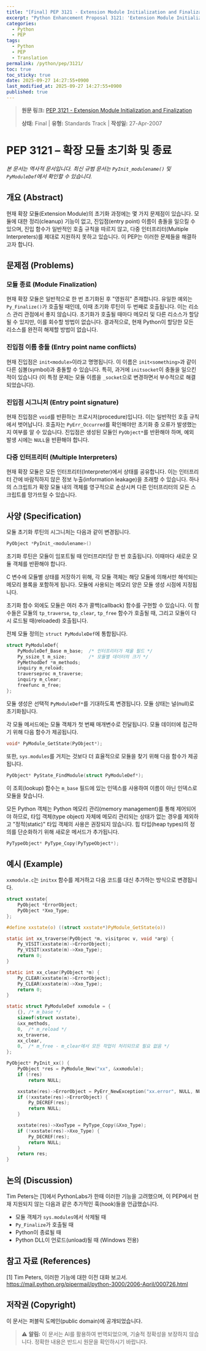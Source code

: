 ```yaml
---
title: "[Final] PEP 3121 - Extension Module Initialization and Finalization"
excerpt: "Python Enhancement Proposal 3121: 'Extension Module Initialization and Finalization'에 대한 한국어 번역입니다."
categories:
  - Python
  - PEP
tags:
  - Python
  - PEP
  - Translation
permalink: /python/pep/3121/
toc: true
toc_sticky: true
date: 2025-09-27 14:27:55+0900
last_modified_at: 2025-09-27 14:27:55+0900
published: true
---
```

> **원문 링크:** [PEP 3121 - Extension Module Initialization and Finalization](https://peps.python.org/pep-3121/)
>
> **상태:** Final | **유형:** Standards Track | **작성일:** 27-Apr-2007

# PEP 3121 – 확장 모듈 초기화 및 종료

*본 문서는 역사적 문서입니다. 최신 규범 문서는 `PyInit_modulename()` 및 `PyModuleDef`에서 확인할 수 있습니다.*

## 개요 (Abstract)

현재 확장 모듈(Extension Module)의 초기화 과정에는 몇 가지 문제점이 있습니다. 모듈에 대한 정리(cleanup) 기능이 없고, 진입점(entry point) 이름이 충돌을 일으킬 수 있으며, 진입 함수가 일반적인 호출 규칙을 따르지 않고, 다중 인터프리터(Multiple Interpreters)를 제대로 지원하지 못하고 있습니다. 이 PEP는 이러한 문제들을 해결하고자 합니다.

## 문제점 (Problems)

### 모듈 종료 (Module Finalization)

현재 확장 모듈은 일반적으로 한 번 초기화된 후 "영원히" 존재합니다. 유일한 예외는 `Py_Finalize()`가 호출될 때인데, 이때 초기화 루틴이 두 번째로 호출됩니다. 이는 리소스 관리 관점에서 좋지 않습니다. 초기화가 호출될 때마다 메모리 및 다른 리소스가 할당될 수 있지만, 이를 회수할 방법이 없습니다. 결과적으로, 현재 Python이 할당한 모든 리소스를 완전히 해제할 방법이 없습니다.

### 진입점 이름 충돌 (Entry point name conflicts)

현재 진입점은 `init<module>`이라고 명명됩니다. 이 이름은 `init<something>`과 같이 다른 심볼(symbol)과 충돌할 수 있습니다. 특히, 과거에 `initsocket`이 충돌을 일으킨 적이 있습니다 (이 특정 문제는 모듈 이름을 `_socket`으로 변경하면서 부수적으로 해결되었습니다).

### 진입점 시그니처 (Entry point signature)

현재 진입점은 `void`를 반환하는 프로시저(procedure)입니다. 이는 일반적인 호출 규칙에서 벗어납니다. 호출자는 `PyErr_Occurred`를 확인해야만 초기화 중 오류가 발생했는지 여부를 알 수 있습니다. 진입점은 생성된 모듈인 `PyObject*`를 반환해야 하며, 예외 발생 시에는 `NULL`을 반환해야 합니다.

### 다중 인터프리터 (Multiple Interpreters)

현재 확장 모듈은 모든 인터프리터(Interpreter)에서 상태를 공유합니다. 이는 인터프리터 간에 바람직하지 않은 정보 누출(information leakage)을 초래할 수 있습니다. 하나의 스크립트가 확장 모듈 내의 객체를 영구적으로 손상시켜 다른 인터프리터의 모든 스크립트를 망가뜨릴 수 있습니다.

## 사양 (Specification)

모듈 초기화 루틴의 시그니처는 다음과 같이 변경됩니다.

```c
PyObject *PyInit_<modulename>()
```

초기화 루틴은 모듈이 임포트될 때 인터프리터당 한 번 호출됩니다. 이때마다 새로운 모듈 객체를 반환해야 합니다.

C 변수에 모듈별 상태를 저장하기 위해, 각 모듈 객체는 해당 모듈에 의해서만 해석되는 메모리 블록을 포함하게 됩니다. 모듈에 사용되는 메모리 양은 모듈 생성 시점에 지정됩니다.

초기화 함수 외에도 모듈은 여러 추가 콜백(callback) 함수를 구현할 수 있습니다. 이 함수들은 모듈의 `tp_traverse`, `tp_clear`, `tp_free` 함수가 호출될 때, 그리고 모듈이 다시 로드될 때(reloaded) 호출됩니다.

전체 모듈 정의는 `struct PyModuleDef`에 통합됩니다.

```c
struct PyModuleDef{
    PyModuleDef_Base m_base;  /* 인터프리터가 채울 필드 */
    Py_ssize_t m_size;        /* 모듈별 데이터의 크기 */
    PyMethodDef *m_methods;
    inquiry m_reload;
    traverseproc m_traverse;
    inquiry m_clear;
    freefunc m_free;
};
```

모듈 생성은 선택적 `PyModuleDef*`를 기대하도록 변경됩니다. 모듈 상태는 널(null)로 초기화됩니다.

각 모듈 메서드에는 모듈 객체가 첫 번째 매개변수로 전달됩니다. 모듈 데이터에 접근하기 위해 다음 함수가 제공됩니다.

```c
void* PyModule_GetState(PyObject*);
```

또한, `sys.modules`를 거치는 것보다 더 효율적으로 모듈을 찾기 위해 다음 함수가 제공됩니다.

```c
PyObject* PyState_FindModule(struct PyModuleDef*);
```

이 조회(lookup) 함수는 `m_base` 필드에 있는 인덱스를 사용하여 이름이 아닌 인덱스로 모듈을 찾습니다.

모든 Python 객체는 Python 메모리 관리(memory management)를 통해 제어되어야 하므로, 타입 객체(type object) 자체에 메모리 관리되는 상태가 없는 경우를 제외하고 "정적(static)" 타입 객체의 사용은 권장되지 않습니다. 힙 타입(heap types)의 정의를 단순화하기 위해 새로운 메서드가 추가됩니다.

```c
PyTypeObject* PyType_Copy(PyTypeObject*);
```

## 예시 (Example)

`xxmodule.c`는 `initxx` 함수를 제거하고 다음 코드를 대신 추가하는 방식으로 변경됩니다.

```c
struct xxstate{
    PyObject *ErrorObject;
    PyObject *Xxo_Type;
};

#define xxstate(o) ((struct xxstate*)PyModule_GetState(o))

static int xx_traverse(PyObject *m, visitproc v, void *arg) {
    Py_VISIT(xxstate(m)->ErrorObject);
    Py_VISIT(xxstate(m)->Xxo_Type);
    return 0;
}

static int xx_clear(PyObject *m) {
    Py_CLEAR(xxstate(m)->ErrorObject);
    Py_CLEAR(xxstate(m)->Xxo_Type);
    return 0;
}

static struct PyModuleDef xxmodule = {
    {}, /* m_base */
    sizeof(struct xxstate),
    &xx_methods,
    0,  /* m_reload */
    xx_traverse,
    xx_clear,
    0,  /* m_free - m_clear에서 모든 작업이 처리되므로 필요 없음 */
};

PyObject* PyInit_xx() {
    PyObject *res = PyModule_New("xx", &xxmodule);
    if (!res)
        return NULL;

    xxstate(res)->ErrorObject = PyErr_NewException("xx.error", NULL, NULL);
    if (!xxstate(res)->ErrorObject) {
        Py_DECREF(res);
        return NULL;
    }

    xxstate(res)->XxoType = PyType_Copy(&Xxo_Type);
    if (!xxstate(res)->Xxo_Type) {
        Py_DECREF(res);
        return NULL;
    }
    return res;
}
```

## 논의 (Discussion)

Tim Peters는 [1]에서 PythonLabs가 한때 이러한 기능을 고려했으며, 이 PEP에서 현재 지원되지 않는 다음과 같은 추가적인 훅(hook)들을 언급했습니다.

*   모듈 객체가 `sys.modules`에서 삭제될 때
*   `Py_Finalize`가 호출될 때
*   Python이 종료될 때
*   Python DLL이 언로드(unload)될 때 (Windows 전용)

## 참고 자료 (References)

[1] Tim Peters, 이러한 기능에 대한 이전 대화 보고서.
    <https://mail.python.org/pipermail/python-3000/2006-April/000726.html>

## 저작권 (Copyright)

이 문서는 퍼블릭 도메인(public domain)에 공개되었습니다.

> ⚠️ **알림:** 이 문서는 AI를 활용하여 번역되었으며, 기술적 정확성을 보장하지 않습니다. 정확한 내용은 반드시 원문을 확인하시기 바랍니다.